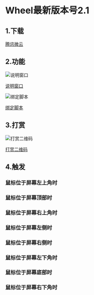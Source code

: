 Wheel最新版本号2.1
====

## 1.下载

[腾讯微云](https://share.weiyun.com/RM8wteYl)

## 2.功能
![说明窗口](https://meta.appinn.net/uploads/default/original/2X/e/e0e70db26f0048345e2f2be4f4e5c2b4e5480acd.png)

[说明窗口](https://meta.appinn.net/uploads/default/original/2X/e/e0e70db26f0048345e2f2be4f4e5c2b4e5480acd.png)

![绑定脚本](https://meta.appinn.net/uploads/default/original/2X/3/392fbe7539d0d962cb9942a78b2dd4879184aff3.png)

[绑定脚本](https://meta.appinn.net/uploads/default/original/2X/3/392fbe7539d0d962cb9942a78b2dd4879184aff3.png)

## 3.打赏

![打赏二维码](https://s1.ax1x.com/2020/10/11/0cXcRO.png)

[打赏二维码](https://s1.ax1x.com/2020/10/11/0cXcRO.png)

## 4.触发

### 鼠标位于屏幕左上角时


### 鼠标位于屏幕顶部时


### 鼠标位于屏幕右上角时


### 鼠标位于屏幕左侧时


### 鼠标位于屏幕右侧时


### 鼠标位于屏幕左下角时


### 鼠标位于屏幕底部时


### 鼠标位于屏幕右下角时



